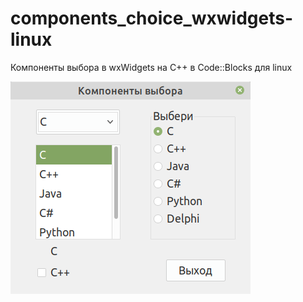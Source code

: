 # components_choice_wxwidgets-linux
Компоненты выбора в wxWidgets на С++ в Code::Blocks для linux

![Screenshot](screenshot.png)
